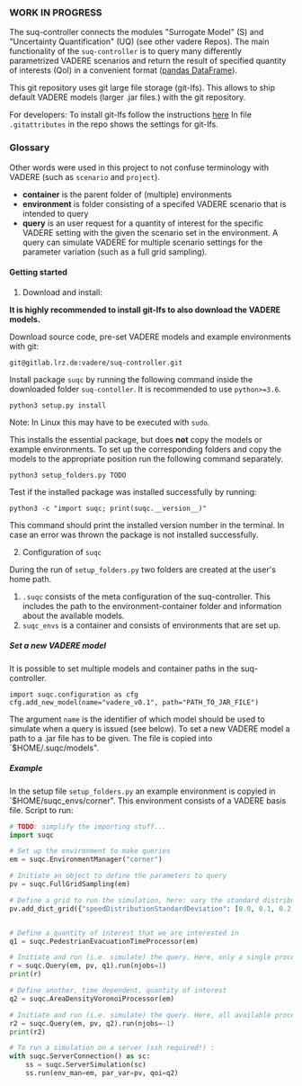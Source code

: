 ### WORK IN PROGRESS

The suq-controller connects the modules "Surrogate Model" (S) and "Uncertainty Quantification" (UQ) (see other vadere Repos). 
The main functionality of the `suq-controller` is to query many differently parametrized VADERE scenarios and 
return the result of specified quantity of interests (QoI) in a convenient format ([pandas DataFrame](https://pandas.pydata.org/pandas-docs/stable/generated/pandas.DataFrame.html)). 


This git repository uses git large file storage (git-lfs). This allows to ship default VADERE models (larger .jar files.)
with the git repository. 

For developers: To install git-lfs follow the instructions [here](https://github.com/git-lfs/git-lfs/wiki/Installation)
In file `.gitattributes` in the repo shows the settings for git-lfs. 


### Glossary

Other words were used in this project to not confuse terminology with VADERE (such as `scenario` and `project`). 

* **container** is the parent folder of (multiple) environments
* **environment** is folder consisting of a specifed VADERE scenario that is intended to query
* **query** is an user request for a quantity of interest for the specific VADERE setting with the given the scenario 
set in the environment. A query can simulate VADERE for multiple scenario settings for the parameter variation 
(such as a full grid sampling).

#### Getting started

1. Download and install:

**It is highly recommended to install git-lfs to also download the VADERE models.** 

Download source code, pre-set VADERE models and example environments with git:
```
git@gitlab.lrz.de:vadere/suq-controller.git
```

Install package `suqc` by running the following command inside the downloaded folder `suq-contoller`. It is recommended 
to use `python>=3.6`.

```
python3 setup.py install
``` 

Note: In Linux this may have to be executed with `sudo`.

This installs the essential package, but does **not** copy the models or example environments. To set up the 
corresponding folders and copy the models to the appropriate position run the following command separately.

```
python3 setup_folders.py TODO
```

Test if the installed package was installed successfully by running:

```
python3 -c "import suqc; print(suqc.__version__)"
```

This command should print the installed version number in the terminal. In case an error was thrown the package is 
not installed successfully. 


2. Configuration of `suqc`

During the run of `setup_folders.py` two folders are created at the user's home path. 

   1. `.suqc` consists of the meta configuration of the suq-controller. This includes the path to the 
   environment-container folder and information about the available models. 
   2. `suqc_envs` is a container and consists of environments that are set up. 


##### Set a new VADERE model

It is possible to set multiple models and container paths in the suq-controller. 

```
import suqc.configuration as cfg
cfg.add_new_model(name="vadere_v0.1", path="PATH_TO_JAR_FILE")
```
The argument `name` is the identifier of which model should be used to simulate when a query is issued (see below). 
To set a new VADERE model a path to a .jar file has to be given. The file is copied into `$HOME/.suqc/models". 

##### Example

In the setup file `setup_folders.py` an example environment is copyied in `$HOME/suqc_envs/corner". This environment
consists of a VADERE basis file. Script to run:

```python
# TODO: simplify the importing stuff...
import suqc

# Set up the environment to make queries
em = suqc.EnvironmentManager("corner")

# Initiate an object to define the parameters to query
pv = suqc.FullGridSampling(em)

# Define a grid to run the simulation, here: vary the standard distribution from 0 to 0.3 in 0.1 intervals
pv.add_dict_grid({"speedDistributionStandardDeviation": [0.0, 0.1, 0.2, 0.3]})


# Define a quantity of interest that we are interested in
q1 = suqc.PedestrianEvacuationTimeProcessor(em)

# Initiate and run (i.e. simulate) the query. Here, only a single processor is used
r = suqc.Query(em, pv, q1).run(njobs=1)
print(r)

# Define another, time dependent, quantity of interest 
q2 = suqc.AreaDensityVoronoiProcessor(em)

# Initiate and run (i.e. simulate) the query. Here, all available processors are used to run the simulations in parallel
r2 = suqc.Query(em, pv, q2).run(njobs=-1)
print(r2)

# To run a simulation on a server (ssh required!) :
with suqc.ServerConnection() as sc:
    ss = suqc.ServerSimulation(sc)
    ss.run(env_man=em, par_var=pv, qoi=q2)
```
